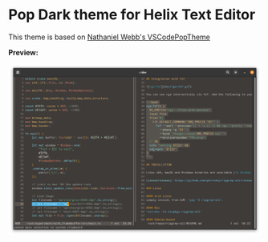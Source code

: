 # Pop Dark theme for Helix Text Editor

This theme is based on [Nathaniel Webb's VSCodePopTheme](https://github.com/ArtisanByteCrafter/VSCodePopTheme)

**Preview:**

![helix-pop-dark-theme-preview](helix-pop-dark-theme-preview.png)


